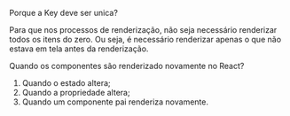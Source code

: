 Porque a Key deve ser unica?

Para que nos processos de renderização, não seja necessário renderizar todos os itens do zero. Ou seja, é necessário renderizar apenas o que não estava em tela antes da renderização.

Quando os componentes são renderizado novamente no React?


1. Quando o estado altera;
2. Quando a propriedade altera;
3. Quando um componente pai renderiza novamente.



